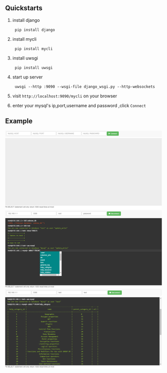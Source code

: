 ## Quickstarts

1. install django

        pip install django
    
2. install mycli

        pip install mycli
3. install uwsgi

        pip install uwsgi
4. start up server

        uwsgi --http :9090 --wsgi-file django_wsgi.py --http-websockets
5. visit `http://localhost:9090/mycli` on your browser
6. enter your mysql's ip,port,username and password ,click `Connect`

## Example

![](/doc/mycli_example0.png)
![](/doc/mycli_example1.png)
![](/doc/mycli_example2.png)

